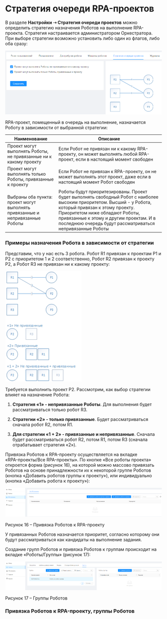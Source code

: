 # Стратегия очереди RPA-проектов

В разделе **Настройки ➝ Стратегия очереди проектов** можно определить стратегию назначения Роботов на выполнение RPA-проекта. Стратегия настраивается администратором Оркестратора. При выборе стратегии возможно установить либо один из флагов, либо оба сразу:

![](<../../.gitbook/assets/0 (9)>)

RPA-проект, помещенный в очередь на выполнение, назначается Роботу в зависимости от выбранной стратегии:

Наименование                                                      | Описание                                                                                                              |
| ----------------------------------------------------------------- | --------------------------------------------------------------------------------------------------------------------- |
| Проект могут выполнять Роботы, не привязанные ни к какому проекту | Если Робот не привязан ни к какому RPA-проекту, он может выполнять любой RPA-проект, если в настоящий момент свободен |
| Проект могут выполнять только Роботы, привязанные к проекту       | Если Робот не привязан к RPA-проекту, он не может выполнять этот проект, даже если в настоящий момент Робот свободен  |
| Выбраны оба пункта: проект могут выполнять привязанные и непривязанные Роботы | Роботы будут приоритезированы. Проект будет выполнять свободный Робот с наиболее высоким приоритетом. Высший - у Робота, который привязан к этому проекту. Приоритетом ниже обладают Роботы, привязанные к этому и другим проектам. И в последнюю очередь будут рассматриваться непривязанные Роботы   |


### Примеры назначения Робота в зависимости от стратегии

Представим, что у нас есть 3 робота. Робот R1 привязан к проектам P1 и P2 с приоритетом 1 и 2 соответственно, Робот R2 привязан к проекту P2, а Робот R3 не привязан ни к какому проекту: 

![](<../../.gitbook/assets/image (537).png>)

Требуется выполнить проект P2. Рассмотрим, как выбор стратегии влияет на назначение Робота:

1. **Стратегия «1» - непривязанные Роботы**. Для выполнения будет рассматриваться только робот R3.

2. **Стратегии «2» - только привязанные**. Будет рассматриваться сначала робот R2, потом R1.

3. **Для стратегии «1 + 2» - привязанные и непривязанные**. Сначала будет рассматриваться робот R2, потом R1, потом R3 (сначала отрабатывает стратегия «2»).


Привязка Роботов к RPA-проекту осуществляется на вкладке\
«RPA-проекты/Все RPA-проекты». По кнопке «Все роботы проекта» откроется форма (рисунок 16), на которой можно массово привязать Роботов на основе принадлежности их к некоторой группе Роботов (кнопка «Добавить роботов группы к проекту»), или индивидуально (кнопка «Добавить робота к проекту»):

![](<../../.gitbook/assets/1 (2)>)

Рисунок 16 – Привязка Роботов к RPA-проекту

У привязанных Роботов назначается приоритет, согласно которому они будут рассматриваться как кандидаты на выполнение задания.

Создание групп Роботов и привязка Роботов к группам происходит на вкладке «Роботы/Группы» (рисунок 17):

![](<../../.gitbook/assets/2 (1)>)

Рисунок 17 – Группы Роботов

### Привязка Роботов к RPA-проекту, группы Роботов
